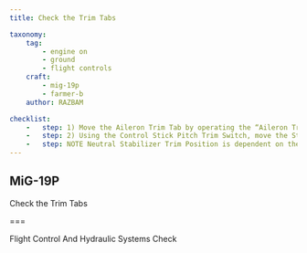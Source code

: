 ```yaml
---
title: Check the Trim Tabs

taxonomy:
    tag:
        - engine on
        - ground
        - flight controls
    craft: 
        - mig-19p
        - farmer-b
    author: RAZBAM

checklist:
    -   step: 1) Move the Aileron Trim Tab by operating the “Aileron Trim” switch, check the “Aileron Trim Neutral” Lamp every time the trim tab moves through the neutral position. Verify the Aileron Trim Tab position with the Ground Crew.
    -   step: 2) Using the Control Stick Pitch Trim Switch, move the Stabilizer Trim forwards and backwards to the extreme positions. The rearward trim should move the Control Stick all the way to the back of its travel and about 90% forward in travel. Check the “Pitch Trim Neutral” Lamp illuminates every time the Control Stick goes through the Neutral position. Verify the Stabilizer positions with the Ground Crew.
    -   step: NOTE Neutral Stabilizer Trim Position is dependent on the Landing Gear Position. When the Landing Gear is Down, the Aircraft adopts the Ground Neutral Position and in flight when the Landing Gear is up it adopts the In-Flight Neutral Position. This is to ensure that when the Aircraft is on the ground the Stabilizers are parallel to the ground considering the slightly Nose Up Static Attitude of the Aircraft on to the ground.
---
```


## MiG-19P 
Check the Trim Tabs

===

Flight Control And Hydraulic Systems Check